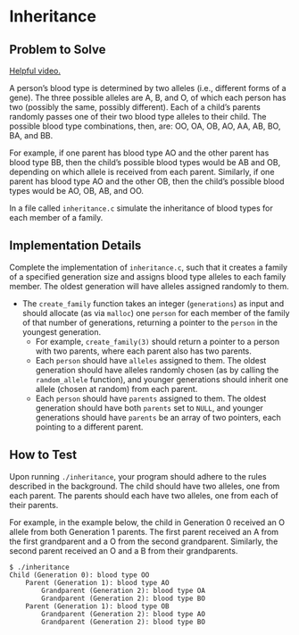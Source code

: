 # Inheritance
## Problem to Solve
[Helpful video.](https://youtu.be/xfZhb6lmxjk)

A person’s blood type is determined by two alleles (i.e., different forms of a gene). The three possible alleles are A, B, and O, of which each person has two (possibly the same, possibly different). Each of a child’s parents randomly passes one of their two blood type alleles to their child. The possible blood type combinations, then, are: OO, OA, OB, AO, AA, AB, BO, BA, and BB.

For example, if one parent has blood type AO and the other parent has blood type BB, then the child’s possible blood types would be AB and OB, depending on which allele is received from each parent. Similarly, if one parent has blood type AO and the other OB, then the child’s possible blood types would be AO, OB, AB, and OO.

In a file called ```inheritance.c``` simulate the inheritance of blood types for each member of a family.

## Implementation Details
Complete the implementation of ```inheritance.c```, such that it creates a family of a specified generation size and assigns blood type alleles to each family member. The oldest generation will have alleles assigned randomly to them.

- The ```create_family``` function takes an integer (```generations```) as input and should allocate (as via ```malloc```) one ```person``` for each member of the family of that number of generations, returning a pointer to the ```person``` in the youngest generation.
  - For example, ```create_family(3)``` should return a pointer to a person with two parents, where each parent also has two parents.
  - Each ```person``` should have ```alleles``` assigned to them. The oldest generation should have alleles randomly chosen (as by calling the ```random_allele``` function), and younger generations should inherit one allele (chosen at random) from each parent.
  - Each ```person``` should have ```parents``` assigned to them. The oldest generation should have both ```parents``` set to ```NULL```, and younger generations should have ```parents``` be an array of two pointers, each pointing to a different parent.
 
## How to Test
Upon running ```./inheritance```, your program should adhere to the rules described in the background. The child should have two alleles, one from each parent. The parents should each have two alleles, one from each of their parents.

For example, in the example below, the child in Generation 0 received an O allele from both Generation 1 parents. The first parent received an A from the first grandparent and a O from the second grandparent. Similarly, the second parent received an O and a B from their grandparents.

```
$ ./inheritance
Child (Generation 0): blood type OO
    Parent (Generation 1): blood type AO
        Grandparent (Generation 2): blood type OA
        Grandparent (Generation 2): blood type BO
    Parent (Generation 1): blood type OB
        Grandparent (Generation 2): blood type AO
        Grandparent (Generation 2): blood type BO
```
